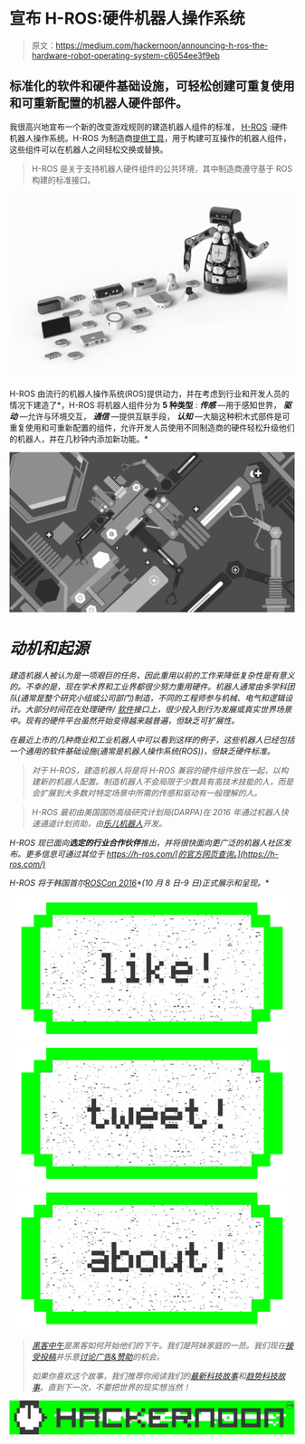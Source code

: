# 宣布 H-ROS:硬件机器人操作系统

> 原文：<https://medium.com/hackernoon/announcing-h-ros-the-hardware-robot-operating-system-c6054ee3f9eb>

## 标准化的软件和硬件基础设施，可轻松创建可重复使用和可重新配置的机器人硬件部件。

我很高兴地宣布一个新的改变游戏规则的建造机器人组件的标准， [H-ROS](http://www.h-ros.com) :硬件机器人操作系统。H-ROS 为制造商[提供工具](https://hackernoon.com/tagged/tools)，用于构建可互操作的机器人组件，这些组件可以在机器人之间轻松交换或替换。

> H-ROS 是关于支持机器人硬件组件的公共环境，其中制造商遵守基于 ROS 构建的标准接口。

![](img/dcb75abbbf808384993d076e433118c4.png)

H-ROS 由流行的机器人操作系统(ROS)提供动力，并在考虑到行业和开发人员的情况下建造了*，H-ROS 将机器人组件分为 **5 种类型** : ***传感*** —用于感知世界， ***驱动*** —允许与环境交互， ***通信*** —提供互联手段， ***认知*** —大脑这种积木式部件是可重复使用和可重新配置的组件，允许开发人员使用不同制造商的硬件轻松升级他们的机器人，并在几秒钟内添加新功能。*

*![](img/0fbee42c06cb5a2d7808339a136ca707.png)*

# *动机和起源*

*建造机器人被认为是一项艰巨的任务，因此重用以前的工作来降低复杂性是有意义的。不幸的是，现在学术界和工业界都很少努力重用硬件。机器人通常由多学科团队(通常是整个研究小组或公司部门)制造，不同的工程师参与机械、电气和逻辑设计。大部分时间花在处理硬件/ [软件](https://hackernoon.com/tagged/software)接口上，很少投入到行为发展或真实世界场景中。现有的硬件平台虽然开始变得越来越普遍，但缺乏可扩展性。*

*在最近上市的几种商业和工业机器人中可以看到这样的例子，这些机器人已经包括一个通用的软件基础设施(通常是机器人操作系统(ROS))，但缺乏硬件标准。*

> *对于 H-ROS，建造机器人将是将 H-ROS 兼容的硬件组件放在一起，以构建新的机器人配置。制造机器人不会局限于少数具有高技术技能的人，而是会扩展到大多数对特定场景中所需的传感和驱动有一般理解的人。*

> *H-ROS 最初由美国国防高级研究计划局(DARPA)在 2016 年通过机器人快速通道计划资助，由[乐儿机器人](http://erlerobotics.com)开发。*

*H-ROS 现已面向**选定的行业合作伙伴**推出，并将很快面向更广泛的机器人社区发布。更多信息可通过其位于 https://h-ros.com/[的官方网页查询。](https://h-ros.com/)*

**H-ROS 将于韩国首尔*[*ROSCon 2016*](http://roscon.ros.org)*(10 月 8 日-9 日)正式展示和呈现。**

*[![](img/50ef4044ecd4e250b5d50f368b775d38.png)](http://bit.ly/HackernoonFB)**[![](img/979d9a46439d5aebbdcdca574e21dc81.png)](https://goo.gl/k7XYbx)**[![](img/2930ba6bd2c12218fdbbf7e02c8746ff.png)](https://goo.gl/4ofytp)*

> *[黑客中午](http://bit.ly/Hackernoon)是黑客如何开始他们的下午。我们是阿妹家庭的一员。我们现在[接受投稿](http://bit.ly/hackernoonsubmission)并乐意[讨论广告&赞助](mailto:partners@amipublications.com)的机会。*
> 
> *如果你喜欢这个故事，我们推荐你阅读我们的[最新科技故事](http://bit.ly/hackernoonlatestt)和[趋势科技故事](https://hackernoon.com/trending)。直到下一次，不要把世界的现实想当然！*

*[![](img/be0ca55ba73a573dce11effb2ee80d56.png)](https://goo.gl/Ahtev1)*